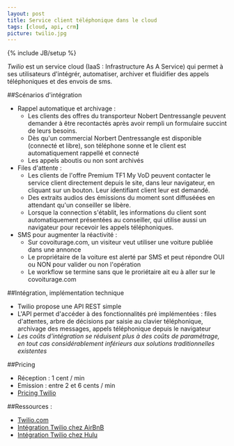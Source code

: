 ```yaml
---
layout: post
title: Service client téléphonique dans le cloud
tags: [cloud, api, crm]
picture: twilio.jpg
---
```

{% include JB/setup %}

_Twilio_ est un service cloud (IaaS : Infrastructure As A Service) qui permet à ses utilisateurs d'intégrér, automatiser, archiver et fluidifier des appels téléphoniques et des envois de sms.

##Scénarios d'intégration

- Rappel automatique et archivage :
    - Les clients des offres du transporteur Nobert Dentressangle peuvent demander à être recontactés après avoir rempli un formulaire succint de leurs besoins. 
    - Dès qu'un commercial Norbert Dentressangle est disponible (connecté et libre), son téléphone sonne et le client est automatiquement rappellé et connecté
    - Les appels aboutis ou non sont archivés
- Files d'attente :
    - Les clients de l'offre Premium TF1 My VoD peuvent contacter le service client directement depuis le site, dans leur navigateur, en cliquant sur un bouton. Leur identifiant client leur est demandé. 
    - Des extraits audios des émissions du moment sont diffuséées en attendant qu'un conseiller se libère. 
    - Lorsque la connection s'établit, les informations du client sont automatiquement présentées au conseiller, qui utilise aussi un navigateur pour recevoir les appels téléphoniques.
- SMS pour augmenter la réactivité :
    - Sur covoiturage.com, un visiteur veut utiliser une voiture publiée dans une annonce
    - Le propriétaire de la voiture est alerté par SMS et peut répondre OUI ou NON pour valider ou non l'opération
    - Le workflow se termine sans que le proriétaire ait eu à aller sur le covoiturage.com

##Intégration, implémentation technique

- Twilio propose une API REST simple
- L'API permet d'accéder à des fonctionnalités pré implémentées : files d'attentes, arbre de décisions par saisie au clavier téléphonique, archivage des messages, appels téléphonique depuis le navigateur
- _Les coûts d'intégration se réduisent plus à des coûts de paramétrage, en tout cas considérablement inférieurs aux solutions traditionnelles existentes_

##Pricing

- Réception : 1 cent / min
- Emission : entre 2 et 6 cents / min
- [Pricing Twilio](http://www.twilio.com/voice/pricing)


##Ressources :
- [Twilio.com](https://www.twilio.com)
- [Intégration Twilio chez AirBnB](https://www.twilio.com/customers/stories/airbnb)
- [Intégration Twilio chez Hulu](https://www.twilio.com/customers/stories/hulu)